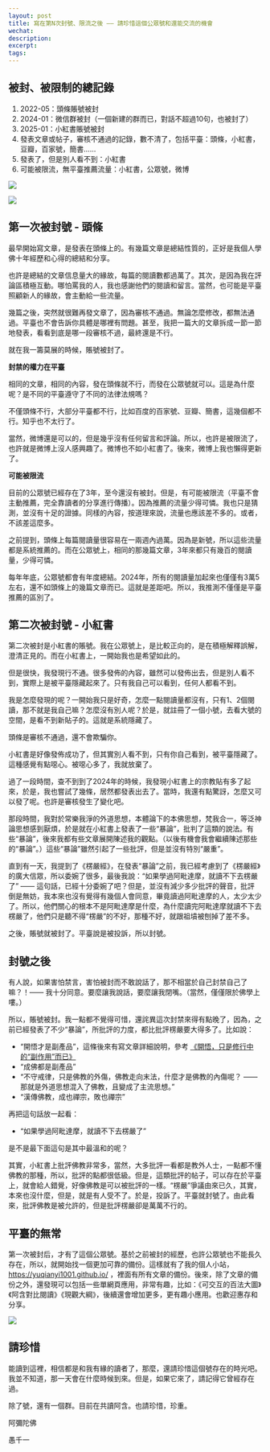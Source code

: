 ```yaml
---
layout: post
title: 寫在第N次封號、限流之後 —— 請珍惜這個公眾號和還能交流的機會
wechat: 
description: 
excerpt: 
tags:
---
```


## 被封、被限制的總記錄

1. 2022-05：頭條賬號被封
2. 2024-01：微信群被封（一個新建的群而已，對話不超過10句，也被封了）
3. 2025-01：小紅書賬號被封
4. 發表文章或帖子，審核不通過的記錄，數不清了，包括平臺：頭條，小紅書，豆瓣，百家號，簡書……
5. 發表了，但是別人看不到：小紅書
6. 可能被限流，無平臺推薦流量：小紅書，公眾號，微博

![](../images/2025-02-12-16-28-33.png)

![](../images/2025-02-12-16-28-56.png)

## 第一次被封號 - 頭條

最早開始寫文章，是發表在頭條上的。有幾篇文章是總結性質的，正好是我個人學佛十年經歷和心得的總結和分享。

也許是總結的文章信息量大的緣故，每篇的閱讀數都過萬了。其次，是因為我在評論區積極互動。哪怕罵我的人，我也感謝他們的閱讀和留言。當然，也可能是平臺照顧新人的緣故，會主動給一些流量。

幾篇之後，突然就很難再發文章了，因為審核不通過。無論怎麼修改，都無法通過。平臺也不會告訴你具體是哪裡有問題。甚至，我把一篇大的文章拆成一節一節地發表，看看到底是哪一段審核不過，最終還是不行。

就在我一籌莫展的時候，賬號被封了。

**封禁的權力在平臺**

相同的文章，相同的內容，發在頭條就不行，而發在公眾號就可以。這是為什麼呢？是不同的平臺遵守了不同的法律法規嗎？

不僅頭條不行，大部分平臺都不行，比如百度的百家號、豆瓣、簡書，這幾個都不行。知乎也不太行了。

當然，微博還是可以的，但是幾乎沒有任何留言和評論。所以，也許是被限流了，也許就是微博上沒人感興趣了。微博也不如小紅書了。後來，微博上我也懶得更新了。

**可能被限流**

目前的公眾號已經存在了3年，至今還沒有被封。但是，有可能被限流（平臺不會主動推薦，完全靠讀者的分享進行傳播）。因為推薦的流量少得可憐。我也只是猜測，並沒有十足的證據。同樣的內容，按道理來說，流量也應該差不多的。或者，不該差這麼多。

之前提到，頭條上每篇閱讀量很容易在一兩週內過萬。因為是新號，所以這些流量都是系統推薦的。而在公眾號上，相同的那幾篇文章，3年來都只有幾百的閱讀量，少得可憐。

每年年底，公眾號都會有年度總結。2024年，所有的閱讀量加起來也僅僅有3萬5左右，還不如頭條上的幾篇文章而已。這就是差距吧。所以，我推測不僅僅是平臺推薦的區別了。

## 第二次被封號 - 小紅書

第二次被封是小紅書的賬號。我在公眾號上，是比較正向的，是在積極解釋誤解，澄清正見的。而在小紅書上，一開始我也是希望如此的。

但是很快，我發現行不通。很多發佈的內容，雖然可以發佈出去，但是別人看不到，實際上是被平臺隱藏起來了。只有我自己可以看到，任何人都看不到。

我是怎麼發現的呢？一開始我只是好奇，怎麼一點閱讀量都沒有，只有1、2個閱讀，那不就是我自己嘛？怎麼沒有別人呢？於是，就註冊了一個小號，去看大號的空間，是看不到新貼子的。這就是系統隱藏了。

頭條是審核不通過，還不會欺騙你。

小紅書是好像發佈成功了，但其實別人看不到，只有你自己看到，被平臺隱藏了。這種感覺有點噁心。被噁心多了，我就放棄了。

過了一段時間，查不到到了2024年的時候，我發現小紅書上的宗教貼有多了起來，於是，我也嘗試了幾條，居然都發表出去了。當時，我還有點驚訝，怎麼又可以發了呢。也許是審核發生了變化吧。

那段時間，我對於常樂我淨的外道思想，本體論下的本佛思想，梵我合一，等泛神論思想感到厭煩，於是就在小紅書上發表了一些“暴論”，批判了這類的說法。有些“暴論”，後來我都有些文章展開陳述我的觀點。（以後有機會我會繼續陳述那些的“暴論”。）這些“暴論”雖然引起了一些批評，但是並沒有特別“嚴重”。

直到有一天，我提到了《楞嚴經》，在發表“暴論”之前，我已經考慮到了《楞嚴經》的廣大信眾，所以委婉了很多，最後我說：“如果學過阿毗達摩，就讀不下去楞嚴了” —— 這句話，已經十分委婉了吧？但是，並沒有減少多少批評的聲音，批評倒是無妨，我本來也沒有覺得有幾個人會同意，畢竟讀過阿毗達摩的人，太少太少了。所以，他們關心的根本不是阿毗達摩是什麼，為什麼讀完阿毗達摩就讀不下去楞嚴了，他們只是聽不得“楞嚴”的不好，那種不好，就跟祖墳被刨掉了差不多。

之後，賬號就被封了。平臺說是被投訴，所以封號。

## 封號之後

有人說，如果害怕禁言，害怕被封而不敢說話了，那不相當於自己封禁自己了嘛？！—— 我十分同意。要麼讓我說話，要麼讓我閉嘴。（當然，僅僅限於佛學上嘍。）

所以，賬號被封。我一點都不覺得可惜，還詫異這次封禁來得有點晚了，因為，之前已經發表了不少“暴論”，所批評的力度，都比批評楞嚴要大得多了。比如說：

* “開悟才是副產品”，這條後來有寫文章詳細說明，參考 [《開悟，只是修行中的“副作用”而已》](https://mp.weixin.qq.com/s/8vutlnqb1W0HRc86JZMlIA)
* “成佛都是副產品”
* “不守戒律，只是佛教的外傷，佛教走向末法，什麼才是佛教的內傷呢？ —— 那就是外道思想混入了佛教，且變成了主流思想。”
* “漢傳佛教，成也禪宗，敗也禪宗”

再把這句話放一起看：

* “如果學過阿毗達摩，就讀不下去楞嚴了” 

是不是最下面這句是其中最溫和的呢？

其實，小紅書上批評佛教非常多，當然，大多批評一看都是教外人士，一點都不懂佛教的那種，所以，批評的點都很低級。但是，這類批評的帖子，可以存在於平臺上，就會給人錯覺，好像佛教是可以被批評的一樣。“楞嚴”爭議由來已久，其實，本來也沒什麼，但是，就是有人受不了。於是，投訴了。平臺就封號了。由此看來，批評佛教是被允許的，但是批評楞嚴卻是萬萬不行的。

## 平臺的無常

第一次被封后，才有了這個公眾號。基於之前被封的經歷，也許公眾號也不能長久存在，所以，就開始找一個更加可靠的備份。這樣就有了我的個人小站，https://yuqianyi1001.github.io/ ，裡面有所有文章的備份。後來，除了文章的備份之外，還發現可以包括一些單網頁應用，非常有趣，比如：《可交互的百法大圖》《阿含對比閱讀》《現觀大綱》，後續還會增加更多，更有趣小應用。也歡迎惠存和分享。

![](../images/2025-02-12-16-33-34.png)

## 請珍惜

能讀到這裡，相信都是和我有緣的讀者了，那麼，還請珍惜這個號存在的時光吧。我並不知道，那一天會在什麼時候到來。但是，如果它來了，請記得它曾經存在過。

除了號，還有一個群。目前在共讀阿含。也請珍惜，珍重。

阿彌陀佛

愚千一
